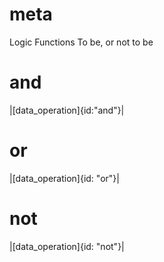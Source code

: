 # meta

Logic Functions
To be, or not to be

# and

|[data_operation]{id:"and"}|

# or

|[data_operation]{id: "or"}|

# not

|[data_operation]{id: "not"}|